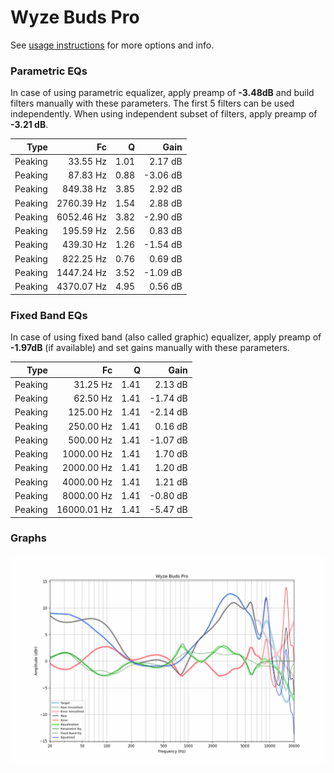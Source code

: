 # Wyze Buds Pro
See [usage instructions](https://github.com/jaakkopasanen/AutoEq#usage) for more options and info.

### Parametric EQs
In case of using parametric equalizer, apply preamp of **-3.48dB** and build filters manually
with these parameters. The first 5 filters can be used independently.
When using independent subset of filters, apply preamp of **-3.21 dB**.

| Type    | Fc         |    Q | Gain     |
|--------:|-----------:|-----:|---------:|
| Peaking | 33.55 Hz   | 1.01 | 2.17 dB  |
| Peaking | 87.83 Hz   | 0.88 | -3.06 dB |
| Peaking | 849.38 Hz  | 3.85 | 2.92 dB  |
| Peaking | 2760.39 Hz | 1.54 | 2.88 dB  |
| Peaking | 6052.46 Hz | 3.82 | -2.90 dB |
| Peaking | 195.59 Hz  | 2.56 | 0.83 dB  |
| Peaking | 439.30 Hz  | 1.26 | -1.54 dB |
| Peaking | 822.25 Hz  | 0.76 | 0.69 dB  |
| Peaking | 1447.24 Hz | 3.52 | -1.09 dB |
| Peaking | 4370.07 Hz | 4.95 | 0.56 dB  |

### Fixed Band EQs
In case of using fixed band (also called graphic) equalizer, apply preamp of **-1.97dB**
(if available) and set gains manually with these parameters.

| Type    | Fc          |    Q | Gain     |
|--------:|------------:|-----:|---------:|
| Peaking | 31.25 Hz    | 1.41 | 2.13 dB  |
| Peaking | 62.50 Hz    | 1.41 | -1.74 dB |
| Peaking | 125.00 Hz   | 1.41 | -2.14 dB |
| Peaking | 250.00 Hz   | 1.41 | 0.16 dB  |
| Peaking | 500.00 Hz   | 1.41 | -1.07 dB |
| Peaking | 1000.00 Hz  | 1.41 | 1.70 dB  |
| Peaking | 2000.00 Hz  | 1.41 | 1.20 dB  |
| Peaking | 4000.00 Hz  | 1.41 | 1.21 dB  |
| Peaking | 8000.00 Hz  | 1.41 | -0.80 dB |
| Peaking | 16000.01 Hz | 1.41 | -5.47 dB |

### Graphs
![](./Wyze%20Buds%20Pro.png)